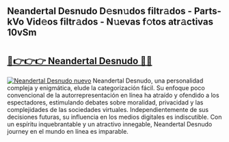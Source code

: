 ## Neandertal Desnudo D𝚎sn𝚞dos filtr𝚊dos - Parts-kVo Vid𝚎os filtr𝚊dos - N𝚞evas f𝚘tos atr𝚊ctivas 10vSm

# <h2><a href="http://mb8t29.tromn.icu/?c=Neandertal+Desnudo">🔗👉👉👉 Neandertal Desnudo 🔗🔗</a></h2>

[![Neandertal Desnudo nuevo](https://i.imgur.com/pEAQMta.gif)](http://mb8t29.tromn.icu/?c=Neandertal+Desnudo)
Neandertal Desnudo, una personalidad compleja y enigmática, elude la categorización fácil. Su enfoque poco convencional de la autorrepresentación en línea ha atraído y ofendido a los espectadores, estimulando debates sobre moralidad, privacidad y las complejidades de las sociedades virtuales. Independientemente de sus decisiones futuras, su influencia en los medios digitales es indiscutible. Con un espíritu inquebrantable y un atractivo innegable, Neandertal Desnudo journey en el mundo en línea es imparable.
